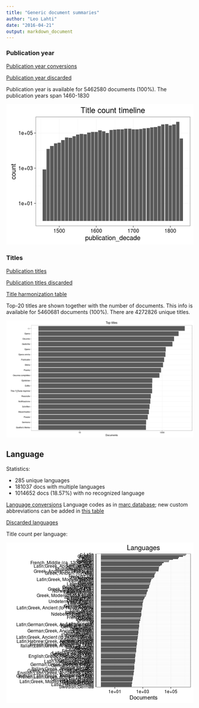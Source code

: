 ```yaml
---
title: "Generic document summaries"
author: "Leo Lahti"
date: "2016-04-21"
output: markdown_document
---
```



### Publication year

[Publication year conversions](output.tables/publication_year_conversion.csv)

[Publication year discarded](output.tables/publication_year_discarded.csv)

Publication year is available for 5462580 documents (100%). The publication years span 1460-1830

![plot of chunk summarypublicationyear](figure/summarypublicationyear-1.png)


### Titles

[Publication titles](output.tables/title_accepted.csv)

[Publication titles discarded](output.tables/title_discarded.csv)

[Title harmonization table](output.tables/title_conversion_nontrivial.csv)

Top-20 titles are shown together with the number of documents. This info is available for 5460681 documents (100%). There are 4272826 unique titles.

![plot of chunk summarytitle](figure/summarytitle-1.png)

## Language

Statistics:

 * 285 unique languages
 * 181037 docs with multiple languages
 * 1014652 docs (18.57%) with no recognized language 
 
[Language conversions](output.tables/language_conversions.csv) Language codes as in [marc database](http://www.loc.gov/marc/languages/language_code.html); new custom abbreviations can be added in [this table](https://github.com/rOpenGov/bibliographica/blob/master/inst/extdata/language_abbreviations.csv)

[Discarded languages](output.tables/language_discarded.csv)

Title count per language:

![plot of chunk summarylang](figure/summarylang-1.png)

